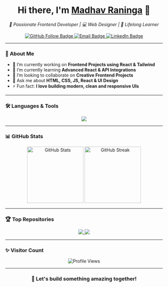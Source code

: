 <!-- 👋 Hi Section -->
<h1 align="center">Hi there, I'm <a href="https://github.com/MadhavRaninga" target="_blank">Madhav Raninga</a> 👋</h1>

<p align="center">
  <em>🚀 Passionate Frontend Developer | 💻 Web Designer | 🌱 Lifelong Learner</em>
</p>

<!-- Social badges -->
<p align="center">
  <a href="https://github.com/MadhavRaninga" target="_blank">
    <img src="https://img.shields.io/github/followers/MadhavRaninga?label=Follow&style=social" alt="GitHub Follow Badge" />
  </a>
  <a href="mailto:madhavraninga3@gmail.com">
    <img src="https://img.shields.io/badge/Email-D14836?style=flat&logo=gmail&logoColor=white" alt="Email Badge" />
  </a>
  <a href="https://www.linkedin.com/in/your-linkedin" target="_blank">
    <img src="https://img.shields.io/badge/LinkedIn-0077B5?style=flat&logo=linkedin&logoColor=white" alt="LinkedIn Badge" />
  </a>
</p>

---

### 🧠 **About Me**

- 🔭 I’m currently working on **Frontend Projects using React & Tailwind**
- 🌱 I’m currently learning **Advanced React & API Integrations**
- 👯 I’m looking to collaborate on **Creative Frontend Projects**
- 💬 Ask me about **HTML, CSS, JS, React & UI Design**
- ⚡ Fun fact: **I love building modern, clean and responsive UIs**

---

### 🛠️ **Languages & Tools**

<p align="center">
  <img src="https://skillicons.dev/icons?i=html,css,bootstrap,tailwind,js,react" />
</p>

---

### 📊 **GitHub Stats**

<p align="center">
  <img src="https://github-readme-stats.vercel.app/api?username=MadhavRaninga&show_icons=true&theme=radical" alt="GitHub Stats" height="180px"/>
  <img src="https://github-readme-streak-stats.herokuapp.com/?user=MadhavRaninga&theme=radical" alt="GitHub Streak" height="180px"/>
</p>

---

### 🏆 **Top Repositories**

<p align="center">
  <a href="https://github.com/MadhavRaninga/Ajio-website-project" target="_blank">
    <img src="https://github-readme-stats.vercel.app/api/pin/?username=MadhavRaninga&repo=Ajio-website-project&theme=radical" />
  </a>
  <a href="https://github.com/MadhavRaninga/add-to-cart-project-js" target="_blank">
    <img src="https://github-readme-stats.vercel.app/api/pin/?username=MadhavRaninga&repo=add-to-cart-project-js&theme=radical" />
  </a>
</p>


---

### ✨ **Visitor Count**

<p align="center">
  <img src="https://komarev.com/ghpvc/?username=MadhavRaninga&label=Profile%20Views&color=0e75b6&style=flat" alt="Profile Views" />
</p>

---

<h3 align="center">🚀 Let's build something amazing together!</h3>
